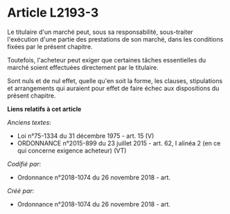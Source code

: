 # Article L2193-3

Le titulaire d'un marché peut, sous sa responsabilité, sous-traiter l'exécution d'une partie des prestations de son marché,
dans les conditions fixées par le présent chapitre.

Toutefois, l'acheteur peut exiger que certaines tâches essentielles du marché soient effectuées directement par le titulaire.

Sont nuls et de nul effet, quelle qu'en soit la forme, les clauses, stipulations et arrangements qui auraient pour effet de
faire échec aux dispositions du présent chapitre.

**Liens relatifs à cet article**

_Anciens textes_:

  - Loi n°75-1334 du 31 décembre 1975 - art. 15 (V)
  - ORDONNANCE n°2015-899 du 23 juillet 2015 - art. 62, I alinéa 2 (en ce qui concerne exigence acheteur) (VT)

_Codifié par_:

  - Ordonnance n°2018-1074 du 26 novembre 2018 - art.

_Créé par_:

  - Ordonnance n°2018-1074 du 26 novembre 2018 - art.
